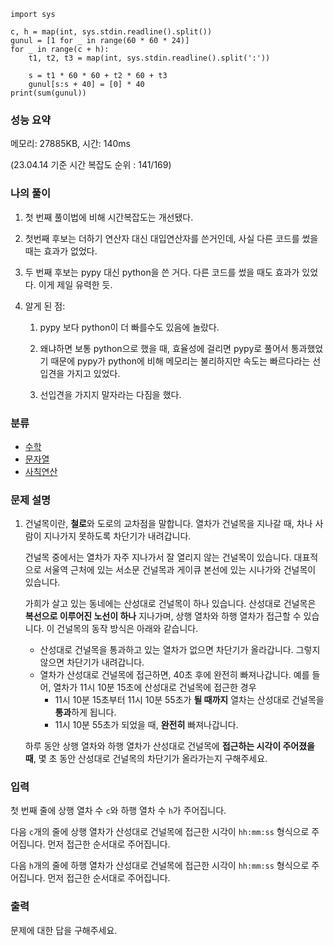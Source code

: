 ```
import sys

c, h = map(int, sys.stdin.readline().split())
gunul = [1 for _ in range(60 * 60 * 24)]
for _ in range(c + h):
    t1, t2, t3 = map(int, sys.stdin.readline().split(':'))

    s = t1 * 60 * 60 + t2 * 60 + t3
    gunul[s:s + 40] = [0] * 40
print(sum(gunul))
```

### 성능 요약

메모리: 27885KB, 시간: 140ms 

(23.04.14 기준 시간 복잡도 순위 : 141/169)



### 나의 풀이

1. 첫 번째 풀이법에 비해 시간복잡도는 개선됐다.

2. 첫번째 후보는 더하기 연산자 대신 대입연산자를 쓴거인데, 사실 다른 코드를 썼을 때는 효과가 없었다.

3. 두 번째 후보는 pypy 대신 python을 쓴 거다. 다른 코드를 썼을 때도 효과가 있었다. 이게 제일 유력한 듯.

4. 알게 된 점:
   1. pypy 보다 python이 더 빠를수도 있음에 놀랐다.

   2. 왜냐하면 보통 python으로 했을 때, 효율성에 걸리면 pypy로 풀어서 통과했었기 때문에 pypy가 python에 비해 메모리는 불리하지만 속도는 빠르다라는 선입견을 가지고 있었다.

   3. 선입견을 가지지 말자라는 다짐을 했다.





### 분류

- [수학](https://www.acmicpc.net/problem/tag/124)
- [문자열](https://www.acmicpc.net/problem/tag/158)
- [사칙연산](https://www.acmicpc.net/problem/tag/121)

### 문제 설명

1. 건널목이란, **철로**와 도로의 교차점을 말합니다. 열차가 건널목을 지나갈 때, 차나 사람이 지나가지 못하도록 차단기가 내려갑니다.

   건널목 중에서는 열차가 자주 지나가서 잘 열리지 않는 건널목이 있습니다. 대표적으로 서울역 근처에 있는 서소문 건널목과 게이큐 본선에 있는 시나가와 건널목이 있습니다.

   가희가 살고 있는 동네에는 산성대로 건널목이 하나 있습니다. 산성대로 건널목은 **복선으로 이루어진 노선이 하나** 지나가며, 상행 열차와 하행 열차가 접근할 수 있습니다. 이 건널목의 동작 방식은 아래와 같습니다.

   - 산성대로 건널목을 통과하고 있는 열차가 없으면 차단기가 올라갑니다. 그렇지 않으면 차단기가 내려갑니다.
   - 열차가 산성대로 건널목에 접근하면, 40초 후에 완전히 빠져나갑니다. 예를 들어, 열차가 11시 10분 15초에 산성대로 건널목에 접근한 경우
     - 11시 10분 15초부터 11시 10분 55초가 **될 때까지** 열차는 산성대로 건널목을 **통과**하게 됩니다.
     - 11시 10분 55초가 되었을 때, **완전히** 빠져나갑니다.

   하루 동안 상행 열차와 하행 열차가 산성대로 건널목에 **접근하는 시각이 주어졌을 때**, 몇 초 동안 산성대로 건널목의 차단기가 올라가는지 구해주세요.

### 입력

첫 번째 줄에 상행 열차 수 `c`와 하행 열차 수 `h`가 주어집니다.

다음 `c`개의 줄에 상행 열차가 산성대로 건널목에 접근한 시각이 `hh:mm:ss` 형식으로 주어집니다. 먼저 접근한 순서대로 주어집니다.

다음 `h`개의 줄에 하행 열차가 산성대로 건널목에 접근한 시각이 `hh:mm:ss` 형식으로 주어집니다. 먼저 접근한 순서대로 주어집니다.

### 출력

문제에 대한 답을 구해주세요.